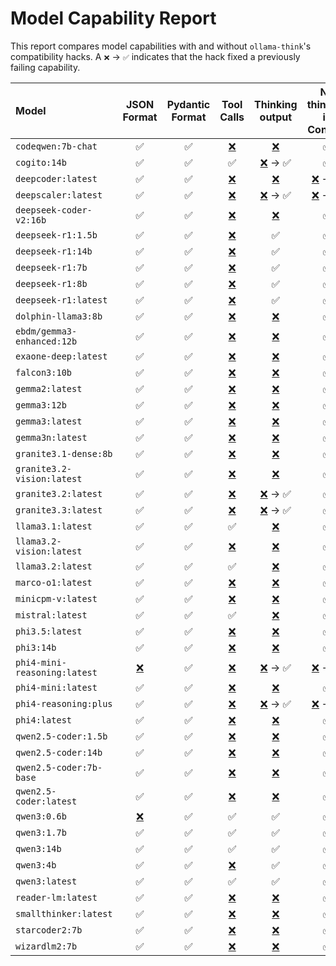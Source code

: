 # Model Capability Report

This report compares model capabilities with and without `ollama-think`'s compatibility hacks.
A `❌` &rarr; `✅` indicates that the hack fixed a previously failing capability.

| Model | JSON Format | Pydantic Format | Tool Calls | Thinking output | No thinking in Content |
|:---| :---: | :---: | :---: | :---: | :---: |
| `codeqwen:7b-chat` | ✅ | ✅ | [❌](## "Does not support tools") | [❌](## "Does not support thinking") | ✅ |
| `cogito:14b` | ✅ | ✅ | ✅ | [❌](## "Does not support thinking") &rarr; ✅ | ✅ |
| `deepcoder:latest` | ✅ | ✅ | [❌](## "Does not support tools") | [❌](## "Thinking supported but empty") | [❌](## "Thinking outputed to content when think=False &#x27;&lt;th") &rarr; ✅ |
| `deepscaler:latest` | ✅ | ✅ | [❌](## "Does not support tools") | [❌](## "Does not support thinking") &rarr; ✅ | [❌](## "Thinking outputed to content when think=False &#x27;&lt;th") &rarr; ✅ |
| `deepseek-coder-v2:16b` | ✅ | ✅ | [❌](## "Does not support tools") | [❌](## "Does not support thinking") | ✅ |
| `deepseek-r1:1.5b` | ✅ | ✅ | [❌](## "Does not support tools") | ✅ | ✅ |
| `deepseek-r1:14b` | ✅ | ✅ | [❌](## "Does not support tools") | ✅ | ✅ |
| `deepseek-r1:7b` | ✅ | ✅ | [❌](## "Does not support tools") | ✅ | ✅ |
| `deepseek-r1:8b` | ✅ | ✅ | [❌](## "Does not support tools") | ✅ | ✅ |
| `deepseek-r1:latest` | ✅ | ✅ | [❌](## "Does not support tools") | ✅ | ✅ |
| `dolphin-llama3:8b` | ✅ | ✅ | [❌](## "Does not support tools") | [❌](## "Does not support thinking") | ✅ |
| `ebdm/gemma3-enhanced:12b` | ✅ | ✅ | [❌](## "Expected tool call, received &#x27;2 + 3 = 5&#x27;") | [❌](## "Does not support thinking") | ✅ |
| `exaone-deep:latest` | ✅ | ✅ | [❌](## "Does not support tools") | [❌](## "Does not support thinking") | ✅ |
| `falcon3:10b` | ✅ | ✅ | [❌](## "Does not support tools") | [❌](## "Does not support thinking") | ✅ |
| `gemma2:latest` | ✅ | ✅ | [❌](## "Does not support tools") | [❌](## "Does not support thinking") | ✅ |
| `gemma3:12b` | ✅ | ✅ | [❌](## "Does not support tools") | [❌](## "Does not support thinking") | ✅ |
| `gemma3:latest` | ✅ | ✅ | [❌](## "Does not support tools") | [❌](## "Does not support thinking") | ✅ |
| `gemma3n:latest` | ✅ | ✅ | [❌](## "Does not support tools") | [❌](## "Does not support thinking") | ✅ |
| `granite3.1-dense:8b` | ✅ | ✅ | [❌](## "Expected tool call, received &#x27;&lt;tool_call&gt;[{&quot;argume") | [❌](## "Does not support thinking") | ✅ |
| `granite3.2-vision:latest` | ✅ | ✅ | [❌](## "Expected tool call, received &#x27; 5&#x27;") | [❌](## "Thinking supported but empty") | ✅ |
| `granite3.2:latest` | ✅ | ✅ | [❌](## "Expected tool call, received &#x27;5&#x27;") | [❌](## "Does not support thinking") &rarr; ✅ | ✅ |
| `granite3.3:latest` | ✅ | ✅ | [❌](## "Expected tool call, received &#x27;&#x27;") | [❌](## "Does not support thinking") &rarr; ✅ | ✅ |
| `llama3.1:latest` | ✅ | ✅ | ✅ | [❌](## "Does not support thinking") | ✅ |
| `llama3.2-vision:latest` | ✅ | ✅ | [❌](## "Does not support tools") | [❌](## "Does not support thinking") | ✅ |
| `llama3.2:latest` | ✅ | ✅ | ✅ | [❌](## "Does not support thinking") | ✅ |
| `marco-o1:latest` | ✅ | ✅ | [❌](## "Does not support tools") | [❌](## "Does not support thinking") | ✅ |
| `minicpm-v:latest` | ✅ | ✅ | [❌](## "Does not support tools") | [❌](## "Does not support thinking") | ✅ |
| `mistral:latest` | ✅ | ✅ | ✅ | [❌](## "Does not support thinking") | ✅ |
| `phi3.5:latest` | ✅ | ✅ | [❌](## "Does not support tools") | [❌](## "Does not support thinking") | ✅ |
| `phi3:14b` | ✅ | ✅ | [❌](## "Does not support tools") | [❌](## "Does not support thinking") | ✅ |
| `phi4-mini-reasoning:latest` | [❌](## "Expecting property name enclosed in double quotes:") | ✅ | [❌](## "Does not support tools") | [❌](## "Does not support thinking") &rarr; ✅ | [❌](## "Thinking outputed to content when think=False &#x27;&lt;th") &rarr; ✅ |
| `phi4-mini:latest` | ✅ | ✅ | [❌](## "Expected tool call, received &#x27;&lt;tool_call&gt;Sure, I") | [❌](## "Does not support thinking") | ✅ |
| `phi4-reasoning:plus` | ✅ | ✅ | [❌](## "Does not support tools") | [❌](## "Does not support thinking") &rarr; ✅ | [❌](## "Thinking outputed to content when think=False &#x27;&lt;th") &rarr; ✅ |
| `phi4:latest` | ✅ | ✅ | [❌](## "Does not support tools") | [❌](## "Does not support thinking") | ✅ |
| `qwen2.5-coder:1.5b` | ✅ | ✅ | [❌](## "Expected tool call, received &#x27;{&quot;name&quot;: &quot;addTwoInts") | [❌](## "Does not support thinking") | ✅ |
| `qwen2.5-coder:14b` | ✅ | ✅ | [❌](## "Expected tool call, received &#x27;{   &quot;name&quot;: &quot;addTwoI") | [❌](## "Does not support thinking") | ✅ |
| `qwen2.5-coder:7b-base` | ✅ | ✅ | [❌](## "Does not support tools") | [❌](## "Does not support thinking") | ✅ |
| `qwen2.5-coder:latest` | ✅ | ✅ | [❌](## "Expected tool call, received &#x27;{   &quot;name&quot;: &quot;addTwoI") | [❌](## "Does not support thinking") | ✅ |
| `qwen3:0.6b` | [❌](## "Unterminated string starting at: line 1 column 4 (") | ✅ | ✅ | ✅ | ✅ |
| `qwen3:1.7b` | ✅ | ✅ | ✅ | ✅ | ✅ |
| `qwen3:14b` | ✅ | ✅ | ✅ | ✅ | ✅ |
| `qwen3:4b` | ✅ | ✅ | [❌](## "Expected tool call, received &#x27;The result of 2 + 3 ") | ✅ | ✅ |
| `qwen3:latest` | ✅ | ✅ | ✅ | ✅ | ✅ |
| `reader-lm:latest` | ✅ | ✅ | [❌](## "Does not support tools") | [❌](## "Does not support thinking") | ✅ |
| `smallthinker:latest` | ✅ | ✅ | [❌](## "Does not support tools") | [❌](## "Does not support thinking") | ✅ |
| `starcoder2:7b` | ✅ | ✅ | [❌](## "Does not support tools") | [❌](## "Does not support thinking") | ✅ |
| `wizardlm2:7b` | ✅ | ✅ | [❌](## "Does not support tools") | [❌](## "Does not support thinking") | ✅ |
